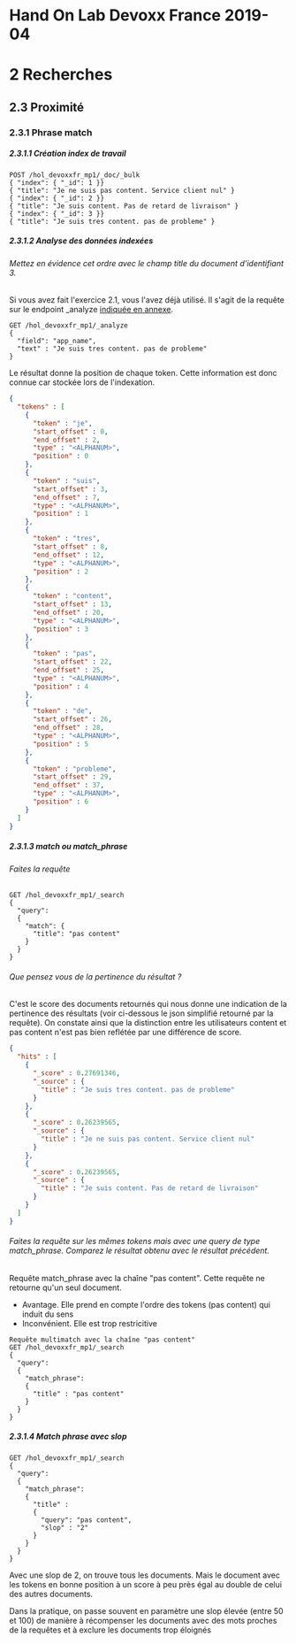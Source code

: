 # Hand On Lab Devoxx France 2019-04
# 2 Recherches
## 2.3 Proximité
### 2.3.1 Phrase match

##### 2.3.1.1 Création index de travail

```shell     
POST /hol_devoxxfr_mp1/_doc/_bulk
{ "index": { "_id": 1 }}
{ "title": "Je ne suis pas content. Service client nul" }
{ "index": { "_id": 2 }}
{ "title": "Je suis content. Pas de retard de livraison" }
{ "index": { "_id": 3 }}
{ "title": "Je suis tres content. pas de probleme" }
```


##### 2.3.1.2 Analyse des données indexées
###### Mettez en évidence cet ordre avec le champ title du document d’identifiant 3.


Si vous avez fait l'exercice 2.1, vous l'avez déjà utilisé. Il s'agit de la requête sur le endpoint _analyze [indiquée en annexe](https://docs.google.com/document/d/1wZqOUP7X6eSZl7jMz7YXJbKT8EkNI30ZxlyYU3vqsCE/edit#heading=h.46n4fb7pm59).


```shell     
GET /hol_devoxxfr_mp1/_analyze
{
  "field": "app_name",
  "text" : "Je suis tres content. pas de probleme"
}
```

Le résultat donne la position de chaque token. Cette information est donc connue car stockée lors de l'indexation.

```json
{
  "tokens" : [
    {
      "token" : "je",
      "start_offset" : 0,
      "end_offset" : 2,
      "type" : "<ALPHANUM>",
      "position" : 0
    },
    {
      "token" : "suis",
      "start_offset" : 3,
      "end_offset" : 7,
      "type" : "<ALPHANUM>",
      "position" : 1
    },
    {
      "token" : "tres",
      "start_offset" : 8,
      "end_offset" : 12,
      "type" : "<ALPHANUM>",
      "position" : 2
    },
    {
      "token" : "content",
      "start_offset" : 13,
      "end_offset" : 20,
      "type" : "<ALPHANUM>",
      "position" : 3
    },
    {
      "token" : "pas",
      "start_offset" : 22,
      "end_offset" : 25,
      "type" : "<ALPHANUM>",
      "position" : 4
    },
    {
      "token" : "de",
      "start_offset" : 26,
      "end_offset" : 28,
      "type" : "<ALPHANUM>",
      "position" : 5
    },
    {
      "token" : "probleme",
      "start_offset" : 29,
      "end_offset" : 37,
      "type" : "<ALPHANUM>",
      "position" : 6
    }
  ]
}
```

##### 2.3.1.3 match ou match_phrase

###### Faites la requête
```shell
GET /hol_devoxxfr_mp1/_search
{
  "query": 
  {
    "match": {
      "title": "pas content"
    }
  }
}
```

###### Que pensez vous de la pertinence du résultat ?
C'est le score des documents retournés qui nous donne une indication de la pertinence des résultats (voir ci-dessous le json simplifié retourné par la requête).
On constate ainsi que la distinction entre les utilisateurs content et pas content n'est pas bien reflétée par une différence de score.

```json
{
  "hits" : [
    {
      "_score" : 0.27691346,
      "_source" : {
        "title" : "Je suis tres content. pas de probleme"
      }
    },
    {
      "_score" : 0.26239565,
      "_source" : {
        "title" : "Je ne suis pas content. Service client nul"
      }
    },
    {
      "_score" : 0.26239565,
      "_source" : {
        "title" : "Je suis content. Pas de retard de livraison"
      }
    }
  ]
}
```


###### Faites la requête sur les mêmes tokens mais avec une query de type match_phrase. Comparez le résultat obtenu avec le résultat précédent.
Requête match_phrase avec la chaîne "pas content".
Cette requête ne retourne qu'un seul document. 
* Avantage. Elle prend en compte l'ordre des tokens (pas content) qui induit du sens
* Inconvénient. Elle est trop restricitive

```shell
Requête multimatch avec la chaîne "pas content"
GET /hol_devoxxfr_mp1/_search
{
  "query": 
  {
    "match_phrase": 
    {
      "title" : "pas content"
    }
  }
}
```


##### 2.3.1.4 Match phrase avec slop 

```shell
GET /hol_devoxxfr_mp1/_search
{
  "query": 
  {
    "match_phrase": 
    {
      "title" : 
      {
        "query": "pas content",
        "slop" : "2"
      }
    }
  }
}
```
Avec une slop de 2, on trouve tous les documents. Mais le document avec les tokens en bonne position à un score à peu près égal au double de celui des autres documents.

Dans la pratique, on passe souvent en paramètre une slop élevée (entre 50 et 100) de manière à récompenser les documents avec des mots proches de la requêtes et à exclure les documents trop éloignés 